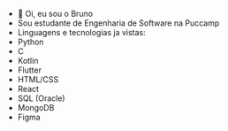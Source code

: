 - 👋 Oi, eu sou o Bruno
- Sou estudante de Engenharia de Software na Puccamp
- Linguagens e tecnologias ja vistas:
- Python
- C
- Kotlin
- Flutter
- HTML/CSS
- React
- SQL (Oracle)
- MongoDB
- Figma
<!---
BrunoAlves10/BrunoAlves10 is a ✨ special ✨ repository because its `README.md` (this file) appears on your GitHub profile.
You can click the Preview link to take a look at your changes.
--->
